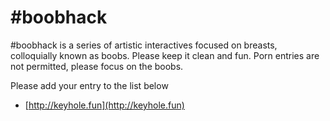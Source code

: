 # #boobhack 

#boobhack is a series of artistic interactives focused on breasts, colloquially known as boobs. 
Please keep it clean and fun. Porn entries are not permitted, please focus on the boobs.

Please add your entry to the list below 

 * [http://keyhole.fun](http://keyhole.fun)
